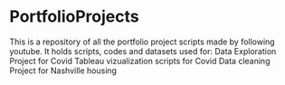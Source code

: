 # PortfolioProjects

This is a repository of all the portfolio project scripts made by following youtube.
It holds scripts, codes and datasets used for: 
Data Exploration Project for Covid
Tableau vizualization scripts for Covid
Data cleaning Project for Nashville housing
